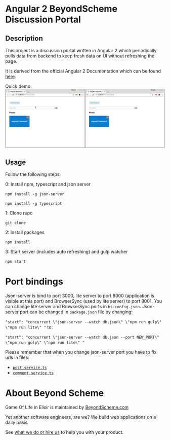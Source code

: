# Angular 2 BeyondScheme Discussion Portal

## Description
This project is a discussion portal written in Angular 2 which periodically pulls data from backend to keep fresh data on UI without refreshing the page.

It is derived from the official Angular 2 Documentation which can be found [here](https://angular.io/docs/ts/latest/tutorial/).

Quick demo:
<img src="/demo.gif"/>


## Usage
Follow the following steps.

0: Install npm, typescript and json server
```
npm install -g json-server
```
```
npm install -g typescript
```
1: Clone repo
```
git clone
```
2: Install packages
```
npm install
```
3: Start server (includes auto refreshing) and gulp watcher
```
npm start
```

# Port bindings
Json-server is bind to port 3000, lite server to port 8000 (application is visible at this port) and BrowserSync (used by lite server) to port 8001.
You can change lite server and BrowserSync ports in `bs-config.json`. Json-server port can be changed in `package.json` file by changing:

`"start": "concurrent \"json-server --watch db.json\" \"npm run gulp\" \"npm run lite\" "` to:

`"start": "concurrent \"json-server --watch db.json --port NEW_PORT\" \"npm run gulp\" \"npm run lite\" "`

Please remember that when you change json-server port you have to fix urls in files:

* [`post.service.ts`](https://github.com/BeyondScheme/angular2-discussion-portal/blob/master/src/ts/post/services/comment.service.ts) 
* [`comment.service.ts`](https://github.com/BeyondScheme/angular2-discussion-portal/blob/master/src/ts/shared/services/post.service.ts)

# About Beyond Scheme

Game Of Life in Elixir is maintained by [BeyondScheme.com](http://beyondscheme.com/?utm_source=github)

Yet another software engineers, are we?
We build web applications on a daily basis.

See [what we do or hire us](http://beyondscheme.com/?utm_source=github) to help you with your product.